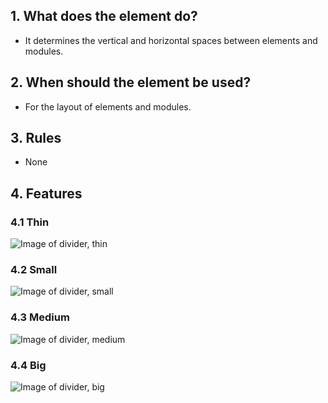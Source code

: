 ## 1. What does the element do?
*   It determines the vertical and horizontal spaces between elements and modules.

## 2. When should the element be used?
*   For the layout of elements and modules.

## 3. Rules
*   None

## 4. Features

### 4.1 Thin
![Image of divider, thin](https://raw.githubusercontent.com/sbb-design-systems/sbb-design-system/master/mobile/elements/divider/images/ME05_Thin.png 'class: image')

### 4.2 Small
![Image of divider, small](https://raw.githubusercontent.com/sbb-design-systems/sbb-design-system/master/mobile/elements/divider/images/ME05_Small.png 'class: image')

### 4.3 Medium
![Image of divider, medium](https://raw.githubusercontent.com/sbb-design-systems/sbb-design-system/master/mobile/elements/divider/images/ME05_Medium.png 'class: image')

### 4.4 Big
![Image of divider, big](https://raw.githubusercontent.com/sbb-design-systems/sbb-design-system/master/mobile/elements/divider/images/ME05_Big.png 'class: image')